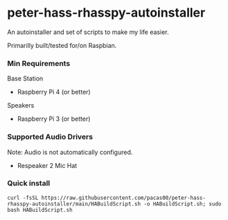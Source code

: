 # peter-hass-rhasspy-autoinstaller
An autoinstaller and set of scripts to make my life easier.

Primarilly built/tested for/on Raspbian.


### Min Requirements

Base Station
- Raspberry Pi 4 (or better)


Speakers
- Raspberry Pi 3 (or better)


### Supported Audio Drivers
Note: Audio is not automatically configured.

- Respeaker 2 Mic Hat



### Quick install 

`curl -fsSL https://raw.githubusercontent.com/pacas00/peter-hass-rhasspy-autoinstaller/main/HABuildScript.sh -o HABuildScript.sh; sudo bash HABuildScript.sh`